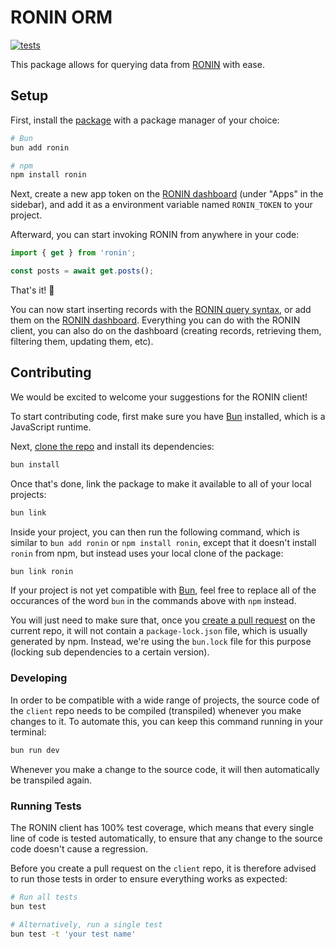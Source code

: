 # RONIN ORM

[![tests](https://img.shields.io/github/actions/workflow/status/ronin-co/testing/validate.yml?label=tests)](https://github.com/ronin-co/testing/actions/workflows/validate.yml)

This package allows for querying data from [RONIN](https://ronin.co) with ease.

## Setup

First, install the [package](https://www.npmjs.com/package/ronin) with a package manager of your choice:

```bash
# Bun
bun add ronin

# npm
npm install ronin
```

Next, create a new app token on the [RONIN dashboard](http://ronin.co) (under "Apps" in the sidebar), and add it as a environment variable named `RONIN_TOKEN` to your project.

Afterward, you can start invoking RONIN from anywhere in your code:

```typescript
import { get } from 'ronin';

const posts = await get.posts();
```

That's it! 🎉

You can now start inserting records with the [RONIN query syntax](https://ronin.co/docs/queries), or add them on the [RONIN dashboard](http://ronin.co). Everything you can do with the RONIN client, you can also do on the dashboard (creating records, retrieving them, filtering them, updating them, etc).

## Contributing

We would be excited to welcome your suggestions for the RONIN client!

To start contributing code, first make sure you have [Bun](https://bun.sh) installed, which is a JavaScript runtime.

Next, [clone the repo](https://docs.github.com/en/repositories/creating-and-managing-repositories/cloning-a-repository) and install its dependencies:

```bash
bun install
```

Once that's done, link the package to make it available to all of your local projects:

```bash
bun link
```

Inside your project, you can then run the following command, which is similar to `bun add ronin` or `npm install ronin`, except that it doesn't install `ronin` from npm, but instead uses your local clone of the package:

```bash
bun link ronin
```

If your project is not yet compatible with [Bun](https://bun.sh), feel free to replace all of the occurances of the word `bun` in the commands above with `npm` instead.

You will just need to make sure that, once you [create a pull request](https://docs.github.com/en/pull-requests/collaborating-with-pull-requests/proposing-changes-to-your-work-with-pull-requests/creating-a-pull-request#creating-the-pull-request) on the current repo, it will not contain a `package-lock.json` file, which is usually generated by npm. Instead, we're using the `bun.lock` file for this purpose (locking sub dependencies to a certain version).

### Developing

In order to be compatible with a wide range of projects, the source code of the `client` repo needs to be compiled (transpiled) whenever you make changes to it. To automate this, you can keep this command running in your terminal:

```bash
bun run dev
```

Whenever you make a change to the source code, it will then automatically be transpiled again.

### Running Tests

The RONIN client has 100% test coverage, which means that every single line of code is tested automatically, to ensure that any change to the source code doesn't cause a regression.

Before you create a pull request on the `client` repo, it is therefore advised to run those tests in order to ensure everything works as expected:

```bash
# Run all tests
bun test

# Alternatively, run a single test
bun test -t 'your test name'
```